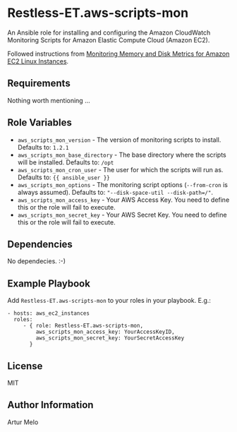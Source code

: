 Restless-ET.aws-scripts-mon
=========

An Ansible role for installing and configuring the Amazon CloudWatch Monitoring Scripts for Amazon Elastic Compute Cloud (Amazon EC2).

Followed instructions from [Monitoring Memory and Disk Metrics for Amazon EC2 Linux Instances](http://docs.aws.amazon.com/AWSEC2/latest/UserGuide/mon-scripts.html).

Requirements
------------

Nothing worth mentioning ...

Role Variables
--------------

- `aws_scripts_mon_version` - The version of monitoring scripts to install. Defaults to: `1.2.1`
- `aws_scripts_mon_base_directory` - The base directory where the scripts will be installed. Defaults to: `/opt`
- `aws_scripts_mon_cron_user` - The user for which the scripts will run as. Defaults to: `{{ ansible_user }}`
- `aws_scripts_mon_options` - The monitoring script options (`--from-cron` is always assumed). Defaults to: `"--disk-space-util --disk-path=/"`.
- `aws_scripts_mon_access_key` - Your AWS Access Key. You need to define this or the role will fail to execute.
- `aws_scripts_mon_secret_key` - Your AWS Secret Key. You need to define this or the role will fail to execute.


Dependencies
------------

No dependecies. :-)

Example Playbook
----------------

Add `Restless-ET.aws-scripts-mon` to your roles in your playbook. E.g.:

    - hosts: aws_ec2_instances
      roles:
         - { role: Restless-ET.aws-scripts-mon,
             aws_scripts_mon_access_key: YourAccessKeyID,
             aws_scripts_mon_secret_key: YourSecretAccessKey
           }

License
-------

MIT

Author Information
------------------

Artur Melo
